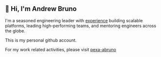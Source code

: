 ## 👋 Hi, I'm Andrew Bruno

I'm a seasoned engineering leader with [experience](https://www.linkedin.com/in/andrewbruno/) building scalable platforms, leading high-performing teams, and mentoring engineers across the globe.

This is my personal github account.

For my work related activities, please visit [pexa-abruno](https://github.com/pexa-abruno?tab=overview&from=2020-12-01&to=2020-12-31)
